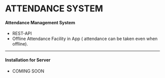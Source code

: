 # ATTENDANCE SYSTEM
#### Attendance Management System
+ REST-API
+ Offline Attendance Facility in App ( attendance can be taken even when offline).
___

#### Installation for Server
+ COMING SOON

